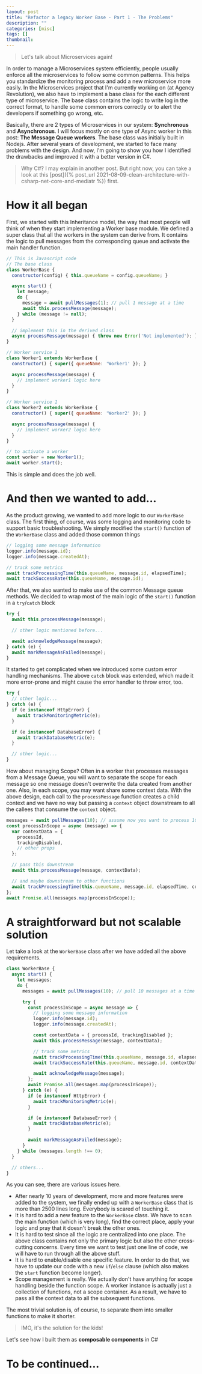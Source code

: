 ```yaml
---
layout: post
title: "Refactor a legacy Worker Base - Part 1 - The Problems"
description: ""
categories: [misc]
tags: []
thumbnail:
---
```


> Let's talk about Microservices again!

In order to manage a Microservices system efficiently, people usually enforce all the
microservices to
follow some common patterns. This helps you standardize the monitoring process and add a new
microservice more easily. In the Microservices project that I'm currently working on (at Agency
Revolution), we also have to
implement a base class for the each different type of microservice. The base
class contains the logic to write log in the correct format, to handle some common errors
correctly or to alert the developers if something go wrong, etc.

Basically, there are 2 types of Microservices in
our system: **Synchronous** and **Asynchronous**. I will focus mostly on one type of Async worker in
this post: **The Message Queue workers**.
The base class was initially built in Nodejs. After several years of development, we started to face
many problems with the design. And now, I'm going to show you how I identified the drawbacks and
improved it with a better version in C#.

> Why C#? I may explain in another post. But right now, you
> can take a look at this
> [post]({% post_url 2021-08-09-clean-architecture-with-csharp-net-core-and-mediatr %})
> first.

# How it all began

First, we started with this Inheritance model, the way that most people will think of when they
start implementing a Worker base module. We defined a super class that all the workers in the system
can derive from. It
contains the logic to pull messages from the corresponding queue and
activate the main handler function.

```javascript
// This is Javascript code
// The base class
class WorkerBase {
  constructor(config) { this.queueName = config.queueName; }

  async start() {
    let message;
    do {
      message = await pullMessages(1); // pull 1 message at a time
      await this.processMessage(message);
    } while (message != null);
  }

  // implement this in the derived class
  async processMessage(message) { throw new Error('Not implemented'); }
}

// Worker service 1
class Worker1 extends WorkerBase {
  constructor() { super({ queueName: 'Worker1' }); }

  async processMessage(message) {
    // implement worker1 logic here
  }
}

// Worker service 1
class Worker2 extends WorkerBase {
  constructor() { super({ queueName: 'Worker2' }); }

  async processMessage(message) {
    // implement worker2 logic here
  }
}

// to activate a worker
const worker = new Worker1();
await worker.start();
```

This is simple and does the job well.

# And then we wanted to add...

As the product growing, we wanted to add more logic to our `WorkerBase`
class. The first thing, of course, was some logging and monitoring code to support basic
troubleshooting. We simply modified the `start()` function of the `WorkerBase` class and added
those common things

```javascript
// logging some message information
logger.info(message.id);
logger.info(message.createdAt);

// track some metrics
await trackProcessingTime(this.queueName, message.id, elapsedTime);
await trackSuccessRate(this.queueName, message.id);
```

After that, we also wanted to make use of the common Message queue methods. We decided to
wrap most of the main logic of the `start()` function in a `try`/`catch` block

```javascript
try {
  await this.processMessage(message);

  // other logic mentioned before...

  await acknowledgeMessage(message);
} catch (e) {
  await markMessageAsFailed(message);
}
```

It started to get complicated when we introduced some custom error handling mechanisms.
The above `catch` block was extended, which made it more error-prone and might cause the error
handler to throw error, too.

```javascript
try {
  // other logic...
} catch (e) {
  if (e instanceof HttpError) {
    await trackMonitoringMetric(e);
  }

  if (e instanceof DatabaseError) {
    await trackDatabaseMetric(e);
  }

  // other logic...
}
```

How about managing Scope? Often in a worker that processes messages from a Message Queue, you
will want to separate the scope for each message so one message doesn't overwrite the data created
from another one. Also, in each scope, you may want share some context data. With the above
design, each call to the `processMessage` function creates a child context and we have no way but
passing a `context` object downstream to all the callees that consume the `context` object.

```javascript
messages = await pullMessages(10); // assume now you want to process 10 messages at a time
const processInScope = async (message) => {
  var contextData = {
    processId,
    trackingDisabled,
    // other props
  };

  // pass this downstream
  await this.processMessage(message, contextData);

  // and maybe downstream to other functions
  await trackProcessingTime(this.queueName, message.id, elapsedTime, contextData);
};
await Promise.all(messages.map(processInScope));
```

# A straightforward but not scalable solution

Let take a look at the `WorkerBase` class after we have added all the above requirements.

```javascript
class WorkerBase {
  async start() {
    let messages;
    do {
      messages = await pullMessages(10); // pull 10 messages at a time

      try {
        const processInScope = async message => {
          // logging some message information
          logger.info(message.id);
          logger.info(message.createdAt);

          const contextData = { processId, trackingDisabled };
          await this.processMessage(message, contextData);

          // track some metrics
          await trackProcessingTime(this.queueName, message.id, elapsedTime, contextData);
          await trackSuccessRate(this.queueName, message.id, contextData);

          await acknowledgeMessage(message);
        };
        await Promise.all(messages.map(processInScope));
      } catch (e) {
        if (e instanceof HttpError) {
          await trackMonitoringMetric(e);
        }

        if (e instanceof DatabaseError) {
          await trackDatabaseMetric(e);
        }

        await markMessageAsFailed(message);
      }
    } while (messages.length !== 0);
  }

  // others...
}
```

As you can see, there are various issues here.

- After nearly 10 years of development, more and more features were added to the system, we
  finally ended up with a `WorkerBase` class that is more than 2500 lines long. Everybody is scared
  of touching it.
- It is hard to add a new feature to the `WorkerBase` class. We have to scan the main
  function (which is very long), find the correct place, apply your logic and pray that it doesn't
  break the other ones.
- It is hard to test since all the logic are centralized into one place. The above class contains
  not only the primary logic but also the other cross-cutting concerns. Every time we want to test
  just one line of code, we will have to run through all the above stuff.
- It is hard to enable/disable one specific feature. In order to do that, we have to update our code
  with a new `if`/`else` clause (which also makes the `start` function become longer).
- Scope management is really. We actually don't have anything for scope handling beside the function
  scope. A worker instance is actually just a collection of functions, not a scope container. As a
  result, we have to pass all the context data to all the subsequent functions.

The most trivial solution is, of course, to separate them into smaller functions to make it shorter.

> IMO, it's the solution for the kids!

Let's see how I built them as **composable components** in C#

# To be continued...
